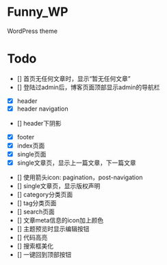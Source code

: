 # Funny_WP
WordPress theme

# Todo

  - [] 首页无任何文章时，显示“暂无任何文章”
  - [] 登陆过admin后，博客页面顶部显示admin的导航栏
  - [x] header
  - [x] header navigation
  - [] header下阴影
  - [x] footer
  - [x] index页面
  - [x] single页面
  - [x] single文章页，显示上一篇文章，下一篇文章
  - [] 使用箭头icon: pagination，post-navigation
  - [] single文章页，显示版权声明
  - [] category分类页面
  - [] tag分类页面
  - [] search页面 
  - [] 文章meta信息的icon加上颜色
  - [] 主题预览时显示编辑按钮
  - [] 代码高亮
  - [] 搜索框美化
  - [] 一键回到顶部按钮
